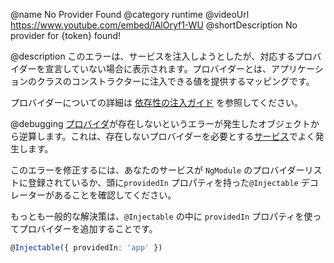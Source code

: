 @name No Provider Found
@category runtime
@videoUrl https://www.youtube.com/embed/lAlOryf1-WU
@shortDescription No provider for {token} found!

@description
このエラーは、サービスを注入しようとしたが、対応するプロバイダーを宣言していない場合に表示されます。プロバイダーとは、アプリケーションのクラスのコンストラクターに注入できる値を提供するマッピングです。

プロバイダーについての詳細は [依存性の注入ガイド](guide/dependency-injection) を参照してください。

@debugging
[プロバイダ](guide/architecture-services)が存在しないというエラーが発生したオブジェクトから逆算します。これは、存在しないプロバイダーを必要とする[サービス](tutorial/toh-pt4)でよく発生します。 

このエラーを修正するには、あなたのサービスが `NgModule` のプロバイダーリストに登録されているか、頭に`providedIn` プロパティを持った`@Injectable` デコレーターがあることを確認してください。

もっとも一般的な解決策は、`@Injectable` の中に `providedIn` プロパティを使ってプロバイダーを追加することです。

```typescript
@Injectable({ providedIn: 'app' })
```
